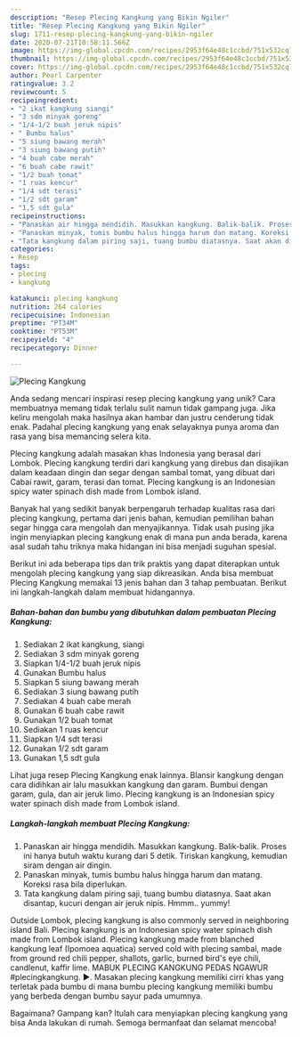 ```yaml
---
description: "Resep Plecing Kangkung yang Bikin Ngiler"
title: "Resep Plecing Kangkung yang Bikin Ngiler"
slug: 1711-resep-plecing-kangkung-yang-bikin-ngiler
date: 2020-07-21T10:58:11.566Z
image: https://img-global.cpcdn.com/recipes/2953f64e48c1ccbd/751x532cq70/plecing-kangkung-foto-resep-utama.jpg
thumbnail: https://img-global.cpcdn.com/recipes/2953f64e48c1ccbd/751x532cq70/plecing-kangkung-foto-resep-utama.jpg
cover: https://img-global.cpcdn.com/recipes/2953f64e48c1ccbd/751x532cq70/plecing-kangkung-foto-resep-utama.jpg
author: Pearl Carpenter
ratingvalue: 3.2
reviewcount: 5
recipeingredient:
- "2 ikat kangkung siangi"
- "3 sdm minyak goreng"
- "1/4-1/2 buah jeruk nipis"
- " Bumbu halus"
- "5 siung bawang merah"
- "3 siung bawang putih"
- "4 buah cabe merah"
- "6 buah cabe rawit"
- "1/2 buah tomat"
- "1 ruas kencur"
- "1/4 sdt terasi"
- "1/2 sdt garam"
- "1,5 sdt gula"
recipeinstructions:
- "Panaskan air hingga mendidih. Masukkan kangkung. Balik-balik. Proses ini hanya butuh waktu kurang dari 5 detik. Tiriskan kangkung, kemudian siram dengan air dingin."
- "Panaskan minyak, tumis bumbu halus hingga harum dan matang. Koreksi rasa bila diperlukan."
- "Tata kangkung dalam piring saji, tuang bumbu diatasnya. Saat akan disantap, kucuri dengan air jeruk nipis. Hmmm.. yummy!"
categories:
- Resep
tags:
- plecing
- kangkung

katakunci: plecing kangkung 
nutrition: 264 calories
recipecuisine: Indonesian
preptime: "PT34M"
cooktime: "PT53M"
recipeyield: "4"
recipecategory: Dinner

---
```



![Plecing Kangkung](https://img-global.cpcdn.com/recipes/2953f64e48c1ccbd/751x532cq70/plecing-kangkung-foto-resep-utama.jpg)

Anda sedang mencari inspirasi resep plecing kangkung yang unik? Cara membuatnya memang tidak terlalu sulit namun tidak gampang juga. Jika keliru mengolah maka hasilnya akan hambar dan justru cenderung tidak enak. Padahal plecing kangkung yang enak selayaknya punya aroma dan rasa yang bisa memancing selera kita.

Plecing kangkung adalah masakan khas Indonesia yang berasal dari Lombok. Plecing kangkung terdiri dari kangkung yang direbus dan disajikan dalam keadaan dingin dan segar dengan sambal tomat, yang dibuat dari Cabai rawit, garam, terasi dan tomat. Plecing kangkung is an Indonesian spicy water spinach dish made from Lombok island.

Banyak hal yang sedikit banyak berpengaruh terhadap kualitas rasa dari plecing kangkung, pertama dari jenis bahan, kemudian pemilihan bahan segar hingga cara mengolah dan menyajikannya. Tidak usah pusing jika ingin menyiapkan plecing kangkung enak di mana pun anda berada, karena asal sudah tahu triknya maka hidangan ini bisa menjadi suguhan spesial.


Berikut ini ada beberapa tips dan trik praktis yang dapat diterapkan untuk mengolah plecing kangkung yang siap dikreasikan. Anda bisa membuat Plecing Kangkung memakai 13 jenis bahan dan 3 tahap pembuatan. Berikut ini langkah-langkah dalam membuat hidangannya.

<!--inarticleads1-->

##### Bahan-bahan dan bumbu yang dibutuhkan dalam pembuatan Plecing Kangkung:

1. Sediakan 2 ikat kangkung, siangi
1. Sediakan 3 sdm minyak goreng
1. Siapkan 1/4-1/2 buah jeruk nipis
1. Gunakan  Bumbu halus
1. Siapkan 5 siung bawang merah
1. Sediakan 3 siung bawang putih
1. Sediakan 4 buah cabe merah
1. Gunakan 6 buah cabe rawit
1. Gunakan 1/2 buah tomat
1. Sediakan 1 ruas kencur
1. Siapkan 1/4 sdt terasi
1. Gunakan 1/2 sdt garam
1. Gunakan 1,5 sdt gula


Lihat juga resep Plecing Kangkung enak lainnya. Blansir kangkung dengan cara didihkan air lalu masukkan kangkung dan garam. Bumbui dengan garam, gula, dan air jeruk limo. Plecing kangkung is an Indonesian spicy water spinach dish made from Lombok island. 

<!--inarticleads2-->

##### Langkah-langkah membuat Plecing Kangkung:

1. Panaskan air hingga mendidih. Masukkan kangkung. Balik-balik. Proses ini hanya butuh waktu kurang dari 5 detik. Tiriskan kangkung, kemudian siram dengan air dingin.
1. Panaskan minyak, tumis bumbu halus hingga harum dan matang. Koreksi rasa bila diperlukan.
1. Tata kangkung dalam piring saji, tuang bumbu diatasnya. Saat akan disantap, kucuri dengan air jeruk nipis. Hmmm.. yummy!


Outside Lombok, plecing kangkung is also commonly served in neighboring island Bali. Plecing kangkung is an Indonesian spicy water spinach dish made from Lombok island. Plecing kangkung made from blanched kangkung leaf (Ipomoea aquatica) served cold with plecing sambal, made from ground red chili pepper, shallots, garlic, burned bird&#39;s eye chili, candlenut, kaffir lime. MABUK PLECING KANGKUNG PEDAS NGAWUR #plecingkangkung. ►. Masakan plecing kangkung memiliki cirri khas yang terletak pada bumbu di mana bumbu plecing kangkung memiliki bumbu yang berbeda dengan bumbu sayur pada umumnya. 

Bagaimana? Gampang kan? Itulah cara menyiapkan plecing kangkung yang bisa Anda lakukan di rumah. Semoga bermanfaat dan selamat mencoba!
